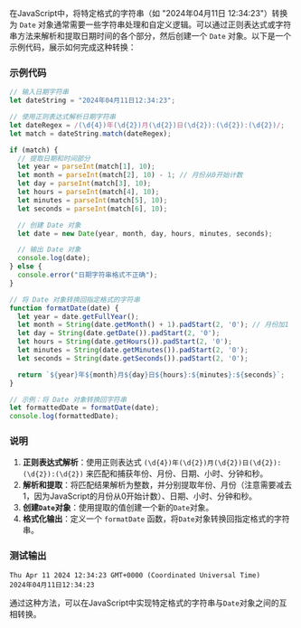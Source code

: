 在JavaScript中，将特定格式的字符串（如 "2024年04月11日 12:34:23"）转换为 `Date` 对象通常需要一些字符串处理和自定义逻辑。可以通过正则表达式或字符串方法来解析和提取日期时间的各个部分，然后创建一个 `Date` 对象。以下是一个示例代码，展示如何完成这种转换：

### 示例代码
```javascript
// 输入日期字符串
let dateString = "2024年04月11日12:34:23";

// 使用正则表达式解析日期字符串
let dateRegex = /(\d{4})年(\d{2})月(\d{2})日(\d{2}):(\d{2}):(\d{2})/;
let match = dateString.match(dateRegex);

if (match) {
  // 提取日期和时间部分
  let year = parseInt(match[1], 10);
  let month = parseInt(match[2], 10) - 1; // 月份从0开始计数
  let day = parseInt(match[3], 10);
  let hours = parseInt(match[4], 10);
  let minutes = parseInt(match[5], 10);
  let seconds = parseInt(match[6], 10);

  // 创建 Date 对象
  let date = new Date(year, month, day, hours, minutes, seconds);

  // 输出 Date 对象
  console.log(date);
} else {
  console.error("日期字符串格式不正确");
}

// 将 Date 对象转换回指定格式的字符串
function formatDate(date) {
  let year = date.getFullYear();
  let month = String(date.getMonth() + 1).padStart(2, '0'); // 月份加1
  let day = String(date.getDate()).padStart(2, '0');
  let hours = String(date.getHours()).padStart(2, '0');
  let minutes = String(date.getMinutes()).padStart(2, '0');
  let seconds = String(date.getSeconds()).padStart(2, '0');

  return `${year}年${month}月${day}日${hours}:${minutes}:${seconds}`;
}

// 示例：将 Date 对象转换回字符串
let formattedDate = formatDate(date);
console.log(formattedDate);
```

### 说明
1. **正则表达式解析**：使用正则表达式 `(\d{4})年(\d{2})月(\d{2})日(\d{2}):(\d{2}):(\d{2})` 来匹配和捕获年份、月份、日期、小时、分钟和秒。
2. **解析和提取**：将匹配结果解析为整数，并分别提取年份、月份（注意需要减去1，因为JavaScript的月份从0开始计数）、日期、小时、分钟和秒。
3. **创建`Date`对象**：使用提取的值创建一个新的`Date`对象。
4. **格式化输出**：定义一个 `formatDate` 函数，将`Date`对象转换回指定格式的字符串。

### 测试输出
```plaintext
Thu Apr 11 2024 12:34:23 GMT+0000 (Coordinated Universal Time)
2024年04月11日12:34:23
```

通过这种方法，可以在JavaScript中实现特定格式的字符串与`Date`对象之间的互相转换。